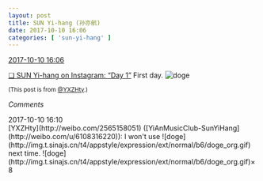 ```yaml
---
layout: post
title: SUN Yi-hang (孙亦航)
date: 2017-10-10 16:06
categories: [ 'sun-yi-hang' ]
---
```


<div class="weibo-info">
  <a href="http://weibo.com/2565158051/FpJzOil8C">2017-10-10 16:06</a>
</div>

[❏ SUN Yi-hang on Instagram: “Day 1”](https://www.instagram.com/p/BaD2Nz3jLhW/) First day. ![doge](http://img.t.sinajs.cn/t4/appstyle/expression/ext/normal/b6/doge_org.gif)

<!-- more -->

<small>(This post is from [@YXZHty](http://weibo.com/2565158051).)</small>

*Comments*

<div class="weibo-info">2017-10-10 16:10</div>
[YXZHty](http://weibo.com/2565158051) ([YiAnMusicClub-SunYiHang](http://weibo.com/u/6108316220)): I won't use ![doge](http://img.t.sinajs.cn/t4/appstyle/expression/ext/normal/b6/doge_org.gif) next time. ![doge](http://img.t.sinajs.cn/t4/appstyle/expression/ext/normal/b6/doge_org.gif)×8
